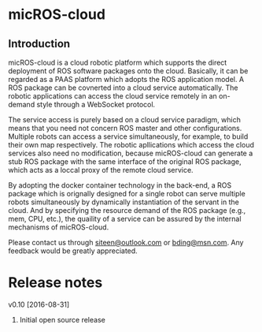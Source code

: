 # micROS-cloud
## Introduction

micROS-cloud is a cloud robotic platform which supports the direct deployment of ROS software packages onto the cloud. Basically, it can be regarded as a PAAS platform which adopts the ROS application model. A ROS package can be covnerted into a cloud service automatically. The robotic applications can access the cloud service remotely in an on-demand style through a WebSocket protocol.

The service access is purely based on a cloud service paradigm, which means that you need not concern ROS master and other configurations. Multiple robots can access a service simultaneously, for example, to build their own map respectively. The robotic apllications which access the cloud services also need no modification, because micROS-cloud can generate a stub ROS package with the same interface of the original ROS package, which acts as a loccal proxy of the remote cloud service.

By adopting the docker container technology in the back-end, a ROS package which is orignally designed for a single robot can serve multiple robots simultaneously by dynamically instantiation of the servant in the cloud. And by specifying the resource demand of the ROS package (e.g., mem, CPU, etc.), the quaility of a service can be assured by the internal mechanisms of micROS-cloud.

Please contact us through siteen@outlook.com or bding@msn.com. Any feedback would be greatly appreciated.

# Release notes

v0.10 [2016-08-31]

1. Initial open source release


